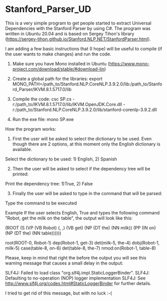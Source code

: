 # Stanford_Parser_UD

This is a very simple program to get people started to extract Universal Dependencies with the Stanford Parser by using C#. The program was written in Ubuntu 20.04 and is based on Sergey Tihon's library (https://sergey-tihon.github.io/Stanford.NLP.NET/StanfordParser.html). 

I am adding a few basic instructions that (I hope) will be useful to compile (if the user wants to make changes) and run the code.

1) Make sure you have Mono installed in Ubuntu (https://www.mono-project.com/download/stable/#download-lin)

2) Create a global path for the libraries: export MONO_PATH=/path_to/Stanford.NLP.CoreNLP.3.9.2.0/lib:/path_to/Stanford_Parser/IKVM.8.1.5717.0/lib

3) Compile the code: csc SP.cs -r:/path_to/IKVM.8.1.5717.0/lib/IKVM.OpenJDK.Core.dll -r:/path_to/Stanford.NLP.CoreNLP.3.9.2.0/lib/stanford-corenlp-3.9.2.dll

4) Run the exe file: mono SP.exe


How the program works:

1) First the user will be asked to select the dictionary to be used. Even though there are 2 options, at this moment only the English dictionary is available.

Select the dictionary to be used: 1) English, 2) Spanish


2) Then the user will be asked to select if the dependency tree will be printed:

Print the dependency tree: 1)True, 2) False


3) Finally the user will be asked to type in the command that will be parsed:

Type the command to be executed


Example
If the user selects English, True and types the following command "Robot, get the milk on the table", the output will look like this:

(ROOT
  (S
    (VP (VB Robot) (, ,) (VB get)
      (NP (DT the) (NN milk))
      (PP (IN on)
        (NP (DT the) (NN table))))))

root(ROOT-0, Robot-1)
dep(Robot-1, get-3)
det(milk-5, the-4)
dobj(Robot-1, milk-5)
case(table-8, on-6)
det(table-8, the-7)
nmod:on(Robot-1, table-8)

Please, keep in mind that right the before the output you will see this warning message that causes a small delay in the output:

SLF4J: Failed to load class "org.slf4j.impl.StaticLoggerBinder".
SLF4J: Defaulting to no-operation (NOP) logger implementation
SLF4J: See http://www.slf4j.org/codes.html#StaticLoggerBinder for further details.

I tried to get rid of this message, but with no luck :-(

